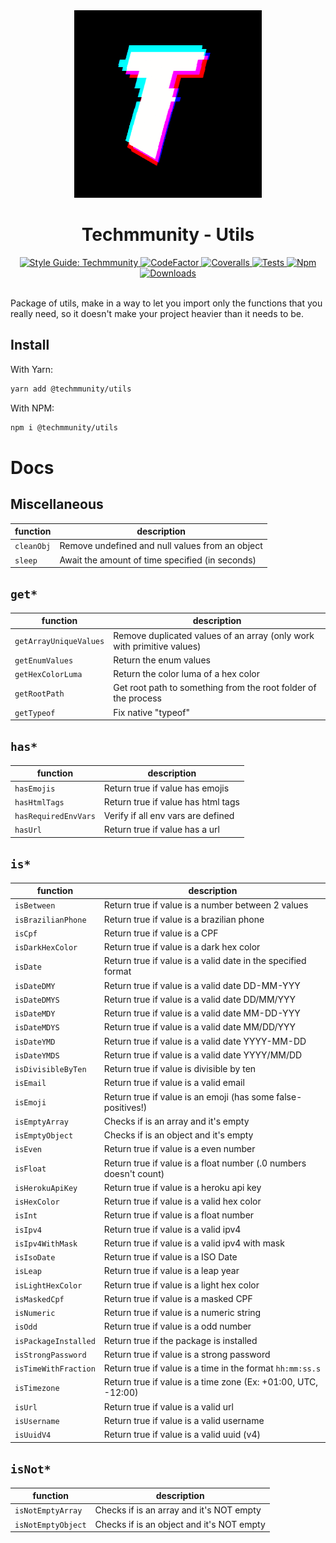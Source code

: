 <div align="center">

<img src="https://github.com/techmmunity/eslint-config/raw/master/resources/logo.gif" width="300" height="300">

# Techmmunity - Utils

<a href="https://github.com/techmmunity/eslint-config">
	<img src="https://img.shields.io/badge/style%20guide-Techmmunity-01d2ce?style=for-the-badge" alt="Style Guide: Techmmunity">
</a>
<a href="https://www.codefactor.io/repository/github/techmmunity/utils">
	<img src="https://www.codefactor.io/repository/github/techmmunity/utils/badge?style=for-the-badge" alt="CodeFactor">
</a>
<a href="https://coveralls.io/github/techmmunity/utils?branch=master">
	<img src="https://img.shields.io/coveralls/github/techmmunity/utils/master?style=for-the-badge" alt="Coveralls">
</a>
<a href="https://github.com/techmmunity/utils/actions/workflows/coverage.yml">
	<img src="https://img.shields.io/github/workflow/status/techmmunity/utils/Collect%20Coverage?label=tests&logo=github&style=for-the-badge" alt="Tests">
</a>
<a href="https://www.npmjs.com/package/@techmmunity/utils">
	<img src="https://img.shields.io/npm/v/@techmmunity/utils.svg?color=CC3534&style=for-the-badge" alt="Npm">
</a>
<a href="https://www.npmjs.com/package/@techmmunity/utils">
	<img src="https://img.shields.io/npm/dw/@techmmunity/utils.svg?style=for-the-badge" alt="Downloads">
</a>

<br>
<br>

</div>

Package of utils, make in a way to let you import only the functions that you really need, so it doesn't make your project heavier than it needs to be.

## Install

With Yarn:

```sh
yarn add @techmmunity/utils
```

With NPM:

```sh
npm i @techmmunity/utils
```

# Docs

## Miscellaneous

| function   | description                                     |
| ---------- | ----------------------------------------------- |
| `cleanObj` | Remove undefined and null values from an object |
| `sleep`    | Await the amount of time specified (in seconds) |

## `get*`

| function               | description                                                            |
| ---------------------- | ---------------------------------------------------------------------- |
| `getArrayUniqueValues` | Remove duplicated values of an array (only work with primitive values) |
| `getEnumValues`        | Return the enum values                                                 |
| `getHexColorLuma`      | Return the color luma of a hex color                                   |
| `getRootPath`          | Get root path to something from the root folder of the process         |
| `getTypeof`            | Fix native "typeof"                                                    |

## `has*`

| function             | description                        |
| -------------------- | ---------------------------------- |
| `hasEmojis`          | Return true if value has emojis    |
| `hasHtmlTags`        | Return true if value has html tags |
| `hasRequiredEnvVars` | Verify if all env vars are defined |
| `hasUrl`             | Return true if value has a url     |

## `is*`

| function             | description                                                       |
| -------------------- | ----------------------------------------------------------------- |
| `isBetween`          | Return true if value is a number between 2 values                 |
| `isBrazilianPhone`   | Return true if value is a brazilian phone                         |
| `isCpf`              | Return true if value is a CPF                                     |
| `isDarkHexColor`     | Return true if value is a dark hex color                          |
| `isDate`             | Return true if value is a valid date in the specified format      |
| `isDateDMY`          | Return true if value is a valid date DD-MM-YYY                    |
| `isDateDMYS`         | Return true if value is a valid date DD/MM/YYY                    |
| `isDateMDY`          | Return true if value is a valid date MM-DD-YYY                    |
| `isDateMDYS`         | Return true if value is a valid date MM/DD/YYY                    |
| `isDateYMD`          | Return true if value is a valid date YYYY-MM-DD                   |
| `isDateYMDS`         | Return true if value is a valid date YYYY/MM/DD                   |
| `isDivisibleByTen`   | Return true if value is divisible by ten                          |
| `isEmail`            | Return true if value is a valid email                             |
| `isEmoji`            | Return true if value is an emoji (has some false-positives!)      |
| `isEmptyArray`       | Checks if is an array and it's empty                              |
| `isEmptyObject`      | Checks if is an object and it's empty                             |
| `isEven`             | Return true if value is a even number                             |
| `isFloat`            | Return true if value is a float number (.0 numbers doesn't count) |
| `isHerokuApiKey`     | Return true if value is a heroku api key                          |
| `isHexColor`         | Return true if value is a valid hex color                         |
| `isInt`              | Return true if value is a float number                            |
| `isIpv4`             | Return true if value is a valid ipv4                              |
| `isIpv4WithMask`     | Return true if value is a valid ipv4 with mask                    |
| `isIsoDate`          | Return true if value is a ISO Date                                |
| `isLeap`             | Return true if value is a leap year                               |
| `isLightHexColor`    | Return true if value is a light hex color                         |
| `isMaskedCpf`        | Return true if value is a masked CPF                              |
| `isNumeric`          | Return true if value is a numeric string                          |
| `isOdd`              | Return true if value is a odd number                              |
| `isPackageInstalled` | Return true if the package is installed                           |
| `isStrongPassword`   | Return true if value is a strong password                         |
| `isTimeWithFraction` | Return true if value is a time in the format `hh:mm:ss.s`         |
| `isTimezone`         | Return true if value is a time zone (Ex: +01:00, UTC, -12:00)     |
| `isUrl`              | Return true if value is a valid url                               |
| `isUsername`         | Return true if value is a valid username                          |
| `isUuidV4`           | Return true if value is a valid uuid (v4)                         |

## `isNot*`

| function           | description                               |
| ------------------ | ----------------------------------------- |
| `isNotEmptyArray`  | Checks if is an array and it's NOT empty  |
| `isNotEmptyObject` | Checks if is an object and it's NOT empty |
